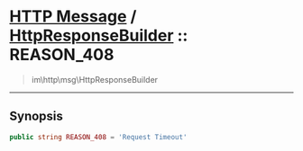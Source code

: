 # [HTTP Message](http.md) / [HttpResponseBuilder](http-HttpResponseBuilder.md) :: REASON_408
 > im\http\msg\HttpResponseBuilder
____

## Synopsis
```php
public string REASON_408 = 'Request Timeout'
```
